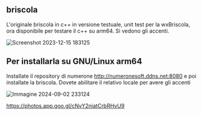 ## briscola
L'originale briscola in c++ in versione testuale, unit test per la wxBriscola, ora disponibile per testare il c++ su arm64. Si vedono gli accenti.

![Screenshot 2023-12-15 183125](https://github.com/numerunix/briscola/assets/49764967/a2d5fc9f-f5af-44c9-bd33-2aedc914a013)

## Per installarla su GNU/Linux arm64

Installate il repository di numerone http://numeronesoft.ddns.net:8080 e poi installate la briscola. Dovete abilitare il relativo locale per avere gli accenti

![Immagine 2024-09-02 233124](https://github.com/user-attachments/assets/40397b3c-8116-40df-8b7c-0b57ca8bd798)

https://photos.app.goo.gl/cNvY2niatCrbRHvU9